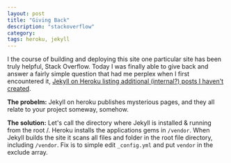 ```yaml
---
layout: post
title: "Giving Back"
description: "stackoverflow"
category:
tags: heroku, jekyll
---
```

I the course of building and deploying this site one particular site has been truly helpful, Stack Overflow. Today I was finally able to give back and answer a fairly simple question that had me perplex when I first encountered it, [Jekyll on Heroku listing additional (internal?) posts I haven't created](http://stackoverflow.com/questions/12241403/jekyll-on-heroku-listing-additional-internal-posts-i-havent-created).

__The probelm:__ Jekyll on heroku publishes mysterious pages, and they all relate to your project someway, somehow.

__The solution:__ Let's call the directory where Jekyll is installed & running from the root /. Heroku installs the applications gems in `/vendor`. When Jekyll builds the site it scans all files and folder in the root file directory, including `/vendor`.  Fix is to simple edit `_config.yml` and put `vendor` in the exclude array.
